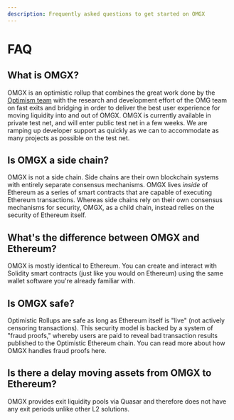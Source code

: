 ```yaml
---
description: Frequently asked questions to get started on OMGX
---
```


# FAQ

## What is OMGX?

OMGX is an optimistic rollup that combines the great work done by the [Optimism team](https://community.optimism.io) with the research and development effort of the OMG team on fast exits and bridging in order to deliver the best user experience for moving liquidity into and out of OMGX. OMGX is currently available in private test net, and will enter public test net in a few weeks. We are ramping up developer support as quickly as we can to accommodate as many projects as possible on the test net.

## Is OMGX a side chain?

OMGX is not a side chain. Side chains are their own blockchain systems with entirely separate consensus mechanisms. OMGX lives _inside_ of Ethereum as a series of smart contracts that are capable of executing Ethereum transactions. Whereas side chains rely on their own consensus mechanisms for security, OMGX, as a child chain, instead relies on the security of Ethereum itself.

## What's the difference between OMGX and Ethereum?

OMGX is mostly identical to Ethereum. You can create and interact with Solidity smart contracts \(just like you would on Ethereum\) using the same wallet software you're already familiar with. 

## Is OMGX safe?

Optimistic Rollups are safe as long as Ethereum itself is "live" \(not actively censoring transactions\). This security model is backed by a system of "fraud proofs," whereby users are paid to reveal bad transaction results published to the Optimistic Ethereum chain. You can read more about how OMGX handles fraud proofs here.

## Is there a delay moving assets from OMGX to Ethereum?

OMGX provides exit liquidity pools via Quasar and therefore does not have any exit periods unlike other L2 solutions. 

###  <a id="what-s-the-difference-between-optimistic-ethereum-and-ethereum"></a>



